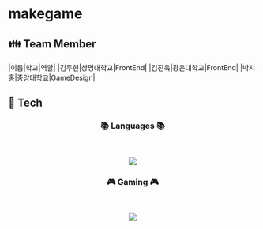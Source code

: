 # makegame

## :family: Team Member
|이름|학교|역할|
|김두현|상명대학교|FrontEnd|
|김진욱|광운대학교|FrontEnd|
|박지홍|중앙대학교|GameDesign|

## :wrench: Tech
<h3 align="center"><b>📚 Languages 📚</b></h3>
</br>
<p align="center">
<img src="https://img.shields.io/badge/c%23-%23239120.svg?style=for-the-badge&logo=c-sharp&logoColor=white"/>
</p>

<h3 align="center"><b>🎮 Gaming 🎮</b></h3>
</br>
<p align="center">
<img src="https://img.shields.io/badge/unity-%23000000.svg?style=for-the-badge&logo=unity&logoColor=white"/>
</p>
